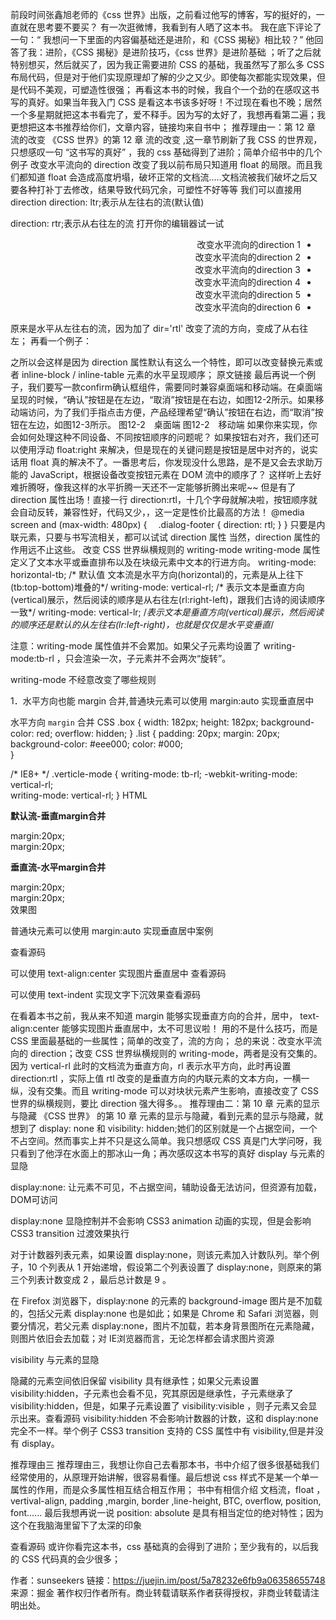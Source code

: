 前段时间张鑫旭老师的《css 世界》出版，之前看过他写的博客，写的挺好的，一直就在思考要不要买？
有一次逛微博，我看到有人晒了这本书。
我在底下评论了一句：“ 我想问一下里面的内容偏基础还是进阶，和《CSS 揭秘》相比较？”
他回答了我：进阶，《CSS 揭秘》是进阶技巧，《css 世界》是进阶基础  ；听了之后就特别想买，然后就买了，因为我正需要进阶 CSS 的基础，我虽然写了那么多 CSS 布局代码，但是对于他们实现原理却了解的少之又少。即使每次都能实现效果，但是代码不美观，可塑造性很强；
再看这本书的时候，我自个一个劲的在感叹这书写的真好。如果当年我入门 CSS 是看这本书该多好呀！不过现在看也不晚；居然一个多星期就把这本书看完了，爱不释手。因为写的太好了，我想再看第二遍；我更想把这本书推荐给你们，文章内容，链接均来自书中；
推荐理由一：第 12 章 流的改变
《CSS 世界》的第 12 章 流的改变 ,这一章节刷新了我 CSS 的世界观，只想感叹一句 “这书写的真好” ，我的 css 基础得到了进阶；简单介绍书中的几个例子
改变水平流向的 direction
改变了我以前布局只知道用 float 的局限。而且我们都知道 float 会造成高度坍塌，破坏正常的文档流.....文档流被我们破坏之后又要各种打补丁去修改，结果导致代码冗余，可塑性不好等等
我们可以直接用 direction
direction: ltr;表示从左往右的流(默认值)

direction: rtr;表示从右往左的流
打开你的编辑器试一试
<ul dir='rtl'>
      <li>1 改变水平流向的direction</li>
      <li>2 改变水平流向的direction</li>
      <li>3 改变水平流向的direction</li>
      <li>4 改变水平流向的direction</li>
      <li>5 改变水平流向的direction</li>
      <li>6 改变水平流向的direction</li>
    </ul>
原来是水平从左往右的流，因为加了 dir='rtl' 改变了流的方向，变成了从右往左；
再看一个例子：

之所以会这样是因为 direction 属性默认有这么一个特性，即可以改变替换元素或者 inline-block / inline-table 元素的水平呈现顺序；
原文链接
最后再说一个例子，我们要写一款confirm确认框组件，需要同时兼容桌面端和移动端。在桌面端呈现的时候，“确认”按钮是在左边，“取消”按钮是在右边，如图12-2所示。如果移动端访问，为了我们手指点击方便，产品经理希望“确认”按钮在右边，而“取消”按钮在左边，如图12-3所示。
图12-2 桌面端
图12-2 移动端
如果你来实现，你会如何处理这种不同设备、不同按钮顺序的问题呢？
如果按钮右对齐，我们还可以使用浮动 float:right 来解决，但是现在的关键问题是按钮是居中对齐的，说实话用 float 真的解决不了。一番思考后，你发现没什么思路，是不是又会去求助万能的 JavaScript，根据设备改变按钮元素在 DOM 流中的顺序了？
这样听上去好难折腾呀，像我这样的水平折腾一天还不一定能够折腾出来呢~~  但是有了 direction 属性出场！直接一行 direction:rtl，十几个字母就解决啦，按钮顺序就会自动反转，兼容性好，代码又少，，这一定是性价比最高的方法！
@media screen and (max-width: 480px) {
&emsp;.dialog-footer { direction: rtl; }
}
只要是内联元素，只要与书写流相关，都可以试试 direction 属性
当然，direction 属性的作用远不止这些。
改变 CSS 世界纵横规则的 writing-mode
writing-mode 属性定义了文本水平或垂直排布以及在块级元素中文本的行进方向。
writing-mode: horizontal-tb;    /* 默认值 文本流是水平方向(horizontal)的，元素是从上往下(tb:top-bottom)堆叠的*/
writing-mode: vertical-rl;      /* 表示文本是垂直方向(vertical)展示，然后阅读的顺序是从右往左(rl:right-left)，跟我们古诗的阅读顺序一致*/
writing-mode: vertical-lr;      /*表示文本是垂直方向(vertical)展示，然后阅读的顺序还是默认的从左往右(lr:left-right)，也就是仅仅是水平变垂直*/

注意：writing-mode 属性值并不会累加。如果父子元素均设置了 writing- mode:tb-rl ，只会渲染一次，子元素并不会两次“旋转”。

writing-mode 不经意改变了哪些规则

1．水平方向也能 margin 合并,普通块元素可以使用 margin:auto 实现垂直居中


水平方向 `margin` 合并
CSS 
.box {
  width: 182px;
  height: 182px;
    background-color: red;
    overflow: hidden;
}
.list {
    padding: 20px;
    margin: 20px;
    background-color: #eee000;
    color: #000;    
}

/* IE8+ */
.verticle-mode {
    writing-mode: tb-rl;
    -webkit-writing-mode: vertical-rl;      
    writing-mode: vertical-rl;
}
HTML
  <p><strong>默认流-垂直margin合并</strong></p>
  <div class="box ">
      <div class="list">margin:20px;</div>
      <div class="list">margin:20px;</div>
  </div>
  <p><strong>垂直流-水平margin合并</strong></p>
  <div class="box verticle-mode">
      <div class="list">margin:20px;</div>
      <div class="list">margin:20px;</div>
  </div>
效果图



普通块元素可以使用 margin:auto 实现垂直居中案例



查看源码


可以使用 text-align:center 实现图片垂直居中
查看源码




可以使用 text-indent 实现文字下沉效果查看源码


在看着本书之前，我从来不知道 margin 能够实现垂直方向的合并，居中， text-align:center 能够实现图片垂直居中，太不可思议啦！ 用的不是什么技巧，而是 CSS 里面最基础的一些属性；简单的改变了，流的方向；
总的来说：改变水平流向的 direction；改变 CSS 世界纵横规则的 writing-mode，两者是没有交集的。因为 vertical-rl 此时的文档流为垂直方向，rl 表示水平方向，此时再设置 direction:rtl ，实际上值 rtl 改变的是垂直方向的内联元素的文本方向，一横一纵，没有交集。而且 writing-mode 可以对块状元素产生影响，直接改变了 CSS 世界的纵横规则，要比 direction 强大得多。。
推荐理由二：第 10 章 元素的显示与隐藏
《CSS 世界》 的第 10 章 元素的显示与隐藏，看到元素的显示与隐藏，就想到了 display: none 和 visibility: hidden;她们的区别就是一个占据空间，一个不占空间。然而事实上并不只是这么简单。我只想感叹 CSS 真是门大学问呀，我只看到了他浮在水面上的那冰山一角；再次感叹这本书写的真好
display 与元素的显隐


display:none: 让元素不可见，不占据空间，辅助设备无法访问，但资源有加载，DOM可访问




display:none 显隐控制并不会影响 CSS3 animation 动画的实现，但是会影响 CSS3 transition 过渡效果执行




对于计数器列表元素，如果设置 display:none，则该元素加入计数队列。举个例子，10 个列表从 1 开始递增，假设第二个列表设置了 display:none，则原来的第三个列表计数变成 2 ，最后总计数是 9 。




在 Firefox 浏览器下，display:none 的元素的 background-image 图片是不加载的，包括父元素 display:none 也是如此；如果是 Chrome 和 Safari 浏览器，则要分情况，若父元素 display:none，图片不加载，若本身背景图所在元素隐藏，则图片依旧会去加载；对 IE浏览器而言，无论怎样都会请求图片资源


visibility 与元素的显隐


隐藏的元素空间依旧保留
visibility 具有继承性；如果父元素设置 visibility:hidden，子元素也会看不见，究其原因是继承性，子元素继承了 visibility:hidden，但是，如果子元素设置了 visibility:visible ，则子元素又会显示出来。查看源码
visibility:hidden 不会影响计数器的计数，这和 display:none 完全不一样。举个例子
CSS3 transition 支持的 CSS 属性中有 visibility,但是并没有 display。


推荐理由三
推荐理由三，我想让你自己去看那本书，书中介绍了很多很基础我们经常使用的，从原理开始讲解，很容易看懂。最后想说 css 样式不是某一个单一属性的作用，而是众多属性相互结合相互作用；
书中有相信介绍 文档流，float ，vertival-align, padding ,margin, border ,line-height, BTC, overflow, position, font......
最后我想再说一说 position: absolute 是具有相当定位的绝对特性；因为这个在我脑海里留下了太深的印象

查看源码
或许你看完这本书，css 基础真的会得到了进阶；至少我有的，以后我的 CSS 代码真的会少很多；

作者：sunseekers
链接：https://juejin.im/post/5a78232e6fb9a06358655748
来源：掘金
著作权归作者所有。商业转载请联系作者获得授权，非商业转载请注明出处。